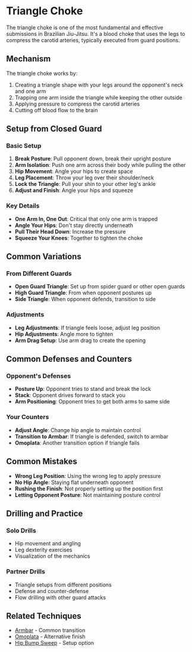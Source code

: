 # Triangle Choke

The triangle choke is one of the most fundamental and effective submissions in Brazilian Jiu-Jitsu. It's a blood choke that uses the legs to compress the carotid arteries, typically executed from guard positions.

## Mechanism

The triangle choke works by:

1. Creating a triangle shape with your legs around the opponent's neck and one arm
2. Trapping one arm inside the triangle while keeping the other outside
3. Applying pressure to compress the carotid arteries
4. Cutting off blood flow to the brain

## Setup from Closed Guard

### Basic Setup

1. **Break Posture**: Pull opponent down, break their upright posture
2. **Arm Isolation**: Push one arm across their body while pulling the other
3. **Hip Movement**: Angle your hips to create space
4. **Leg Placement**: Throw your leg over their shoulder/neck
5. **Lock the Triangle**: Pull your shin to your other leg's ankle
6. **Adjust and Finish**: Angle your hips and squeeze

### Key Details

- **One Arm In, One Out**: Critical that only one arm is trapped
- **Angle Your Hips**: Don't stay directly underneath
- **Pull Their Head Down**: Increase the pressure
- **Squeeze Your Knees**: Together to tighten the choke

## Common Variations

### From Different Guards

- **Open Guard Triangle**: Set up from spider guard or other open guards
- **High Guard Triangle**: From when opponent postures up
- **Side Triangle**: When opponent defends, transition to side

### Adjustments

- **Leg Adjustments**: If triangle feels loose, adjust leg position
- **Hip Adjustments**: Angle more to tighten
- **Arm Drag Setup**: Use arm drag to create the opening

## Common Defenses and Counters

### Opponent's Defenses

- **Posture Up**: Opponent tries to stand and break the lock
- **Stack**: Opponent drives forward to stack you
- **Arm Positioning**: Opponent tries to get both arms to same side

### Your Counters

- **Adjust Angle**: Change hip angle to maintain control
- **Transition to Armbar**: If triangle is defended, switch to armbar
- **Omoplata**: Another transition option if triangle fails

## Common Mistakes

- **Wrong Leg Position**: Using the wrong leg to apply pressure
- **No Hip Angle**: Staying flat underneath opponent
- **Rushing the Finish**: Not properly setting up the position first
- **Letting Opponent Posture**: Not maintaining posture control

## Drilling and Practice

### Solo Drills

- Hip movement and angling
- Leg dexterity exercises
- Visualization of the mechanics

### Partner Drills

- Triangle setups from different positions
- Defense and counter-defense
- Flow drilling with other guard attacks

## Related Techniques

- [Armbar](armbar.md) - Common transition
- [Omoplata](../joint-locks/omoplata.md) - Alternative finish
- [Hip Bump Sweep](../../sweeps/closed-guard/hip-bump.md) - Setup option
